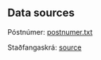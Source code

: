 Data sources
---
Póstnúmer: [postnumer.txt](https://www.postur.is/gogn/Gotuskra/postnumer.txt)

Staðfangaskrá: [source](https://skra.is/gogn/grunngogn-til-nidurhals/stadfangaskra/)